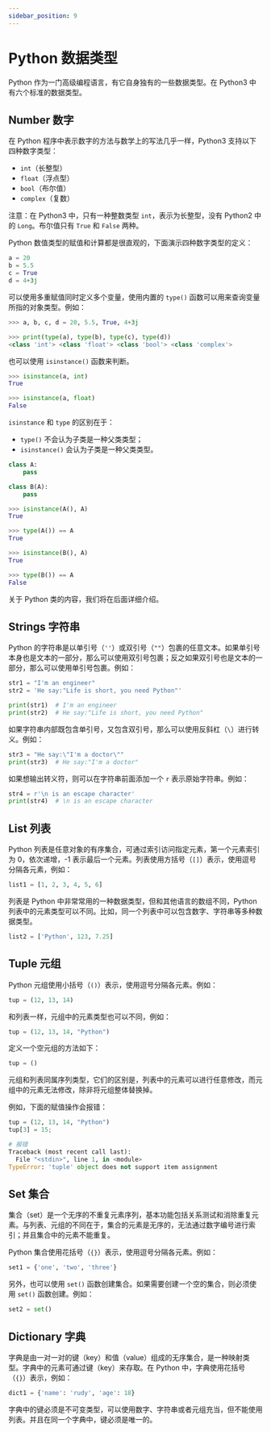 ```yaml
---
sidebar_position: 9
---
```


# Python 数据类型



Python 作为一门高级编程语言，有它自身独有的一些数据类型。在 Python3 中有六个标准的数据类型。



## Number 数字

在 Python 程序中表示数字的方法与数学上的写法几乎一样，Python3 支持以下四种数字类型：

- `int`（长整型）
- `float`（浮点型）
- `bool`（布尔值）
- `complex`（复数）

注意：在 Python3 中，只有一种整数类型 `int`，表示为长整型，没有 Python2 中的 `Long`。布尔值只有 `True` 和 `False` 两种。

Python 数值类型的赋值和计算都是很直观的，下面演示四种数字类型的定义：

```python showLineNumbers
a = 20
b = 5.5
c = True
d = 4+3j
```

可以使用多重赋值同时定义多个变量，使用内置的 `type()` 函数可以用来查询变量所指的对象类型。例如：

```python showLineNumbers
>>> a, b, c, d = 20, 5.5, True, 4+3j

>>> print(type(a), type(b), type(c), type(d))
<class 'int'> <class 'float'> <class 'bool'> <class 'complex'>
```

也可以使用 `isinstance()` 函数来判断。

```python showLineNumbers
>>> isinstance(a, int)
True

>>> isinstance(a, float)
False
```

`isinstance` 和 `type` 的区别在于：

- `type()` 不会认为子类是一种父类类型；
- `isinstance()` 会认为子类是一种父类类型。

```python showLineNumbers
class A:
    pass

class B(A):
    pass

>>> isinstance(A(), A)
True

>>> type(A()) == A
True

>>> isinstance(B(), A)
True

>>> type(B()) == A
False
```

关于 Python 类的内容，我们将在后面详细介绍。



## Strings 字符串

Python 的字符串是以单引号（`''`）或双引号（`""`）包裹的任意文本。如果单引号本身也是文本的一部分，那么可以使用双引号包裹；反之如果双引号也是文本的一部分，那么可以使用单引号包裹。例如：

```python showLineNumbers
str1 = "I'm an engineer"
str2 = 'He say:"Life is short, you need Python"'

print(str1)  # I'm an engineer
print(str2)  # He say:"Life is short, you need Python"
```

如果字符串内部既包含单引号，又包含双引号，那么可以使用反斜杠（`\`）进行转义。例如：

```python showLineNumbers
str3 = "He say:\"I'm a doctor\""
print(str3)  # He say:"I'm a doctor"
```

如果想输出转义符，则可以在字符串前面添加一个 `r` 表示原始字符串。例如：

```python showLineNumbers
str4 = r'\n is an escape character'
print(str4)  # \n is an escape character
```



## List 列表

Python 列表是任意对象的有序集合，可通过索引访问指定元素，第一个元素索引为 0，依次递增，-1 表示最后一个元素。列表使用方括号（`[]`）表示，使用逗号分隔各元素，例如：

```python showLineNumbers
list1 = [1, 2, 3, 4, 5, 6]
```

列表是 Python 中非常常用的一种数据类型，但和其他语言的数组不同，Python 列表中的元素类型可以不同。比如，同一个列表中可以包含数字、字符串等多种数据类型。

```python showLineNumbers
list2 = ['Python', 123, 7.25]
```



## Tuple 元组

Python 元组使用小括号（`()`）表示，使用逗号分隔各元素。例如：

```python showLineNumbers
tup = (12, 13, 14)
```

和列表一样，元组中的元素类型也可以不同，例如：

```python showLineNumbers
tup = (12, 13, 14, "Python")
```

定义一个空元组的方法如下：

```python showLineNumbers
tup = ()
```

元组和列表同属序列类型，它们的区别是，列表中的元素可以进行任意修改，而元组中的元素无法修改，除非将元组整体替换掉。

例如，下面的赋值操作会报错：

```python showLineNumbers
tup = (12, 13, 14, "Python")
tup[3] = 15;

# 报错
Traceback (most recent call last):
  File "<stdin>", line 1, in <module>
TypeError: 'tuple' object does not support item assignment
```



## Set 集合

集合（set）是一个无序的不重复元素序列，基本功能包括关系测试和消除重复元素。与列表、元组的不同在于，集合的元素是无序的，无法通过数字编号进行索引；并且集合中的元素不能重复。

Python 集合使用花括号（`{}`）表示，使用逗号分隔各元素。例如：

```python showLineNumbers
set1 = {'one', 'two', 'three'}
```

另外，也可以使用 `set()` 函数创建集合。如果需要创建一个空的集合，则必须使用 `set()` 函数创建。例如：

```python showLineNumbers
set2 = set()
```



## Dictionary 字典

字典是由一对一对的键（key）和值（value）组成的无序集合，是一种映射类型。字典中的元素可通过键（key）来存取。在 Python 中，字典使用花括号（`{}`）表示，例如：

```python showLineNumbers
dict1 = {'name': 'rudy', 'age': 18}
```

字典中的键必须是不可变类型，可以使用数字、字符串或者元组充当，但不能使用列表。并且在同一个字典中，键必须是唯一的。

